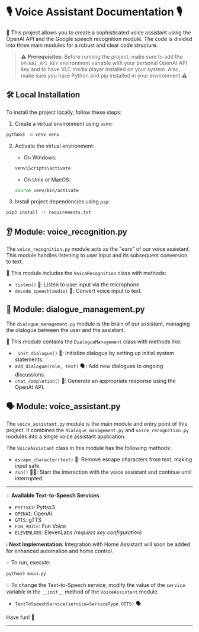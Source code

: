 # 🎙️ Voice Assistant Documentation 🎙️

🚀 This project allows you to create a sophisticated voice assistant using the OpenAI API and the Google speech recognition module. The code is divided into three main modules for a robust and clear code structure.

> ⚠️ **Prerequisites**: Before running the project, make sure to add the `OPENAI_API_KEY` environment variable with your personal OpenAI API key and to have VLC media player installed on your system. Also, make sure you have Python and pip installed in your environment.⚠️

## 🛠️ Local Installation

To install the project locally, follow these steps:

1. Create a virtual environment using `venv`:

```bash
python3 -m venv venv
```

2. Activate the virtual environment:

    - On Windows:

   ```bash
   venv\Scripts\activate
   ```

    - On Unix or MacOS:

   ```bash
   source venv/bin/activate
   ```

3. Install project dependencies using `pip`:

```bash
pip3 install -r requirements.txt
```

## 👂 Module: voice_recognition.py

The `voice_recognition.py` module acts as the "ears" of our voice assistant. This module handles listening to user input and its subsequent conversion to text.

🎯 This module includes the `VoiceRecognition` class with methods:
- `listen()` 🎤: Listen to user input via the microphone.
- `decode_speech(audio)` 📝: Convert voice input to text.

## 💬 Module: dialogue_management.py

The `dialogue_management.py` module is the brain of our assistant, managing the dialogue between the user and the assistant.

🎯 This module contains the `DialogueManagement` class with methods like:
- `_init_dialogue()` 💼: Initialize dialogue by setting up initial system statements.
- `add_dialogue(role, text)` 🗣️: Add new dialogues to ongoing discussions.
- `chat_completion()` 🤖: Generate an appropriate response using the OpenAI API.

## 🗣️ Module: voice_assistant.py

The `voice_assistant.py` module is the main module and entry point of this project. It combines the `dialogue_management.py` and `voice_recognition.py` modules into a single voice assistant application.

The `VoiceAssistant` class in this module has the following methods:
- `escape_character(text)` 🧹: Remove escape characters from text, making input safe.
- `run()` 🏃‍♂️: Start the interaction with the voice assistant and continue until interrupted.

---

💡 **Available Text-to-Speech Services**:
- `PYTTSX3`: Pyttsx3
- `OPENAI`: OpenAI
- `GTTS`: gTTS
- `FUN_VOICE`: Fun Voice
- `ELEVENLABS`: ElevenLabs *(requires key configuration)*

ℹ️ **Next Implementation**: Integration with Home Assistant will soon be added for enhanced automation and home control.

💡 To run, execute:

```bash
python3 main.py
```

💡 To change the Text-to-Speech service, modify the value of the `service` variable in the `__init__` method of the `VoiceAssistant` module.
- `TextToSpeechService(service=ServiceType.GTTS)` 🗣️

Have fun! 🎉

---
